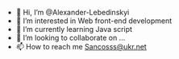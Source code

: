 - 👋 Hi, I’m @Alexander-Lebedinskyi
- 👀 I’m interested in Web front-end development
- 🌱 I’m currently learning Java script
- 💞️ I’m looking to collaborate on ...
- 📫 How to reach me Sancosss@ukr.net

<!---
Alexander-Lebedinskyi/Alexander-Lebedinskyi is a ✨ special ✨ repository because its `README.md` (this file) appears on your GitHub profile.
You can click the Preview link to take a look at your changes.
--->
